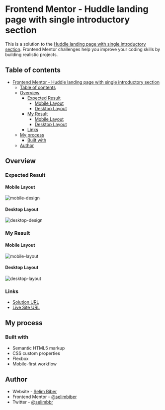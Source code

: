 # Frontend Mentor - Huddle landing page with single introductory section

This is a solution to the [Huddle landing page with single introductory section](https://www.frontendmentor.io/challenges/huddle-landing-page-with-a-single-introductory-section-B_2Wvxgi0). Frontend Mentor challenges help you improve your coding skills by building realistic projects.

## Table of contents

- [Frontend Mentor - Huddle landing page with single introductory section](#frontend-mentor---huddle-landing-page-with-single-introductory-section)
  - [Table of contents](#table-of-contents)
  - [Overview](#overview)
    - [Expected Result](#expected-result)
      - [Mobile Layout](#mobile-layout)
      - [Desktop Layout](#desktop-layout)
    - [My Result](#my-result)
      - [Mobile Layout](#mobile-layout-1)
      - [Desktop Layout](#desktop-layout-1)
    - [Links](#links)
  - [My process](#my-process)
    - [Built with](#built-with)
  - [Author](#author)

## Overview

### Expected Result

#### Mobile Layout

![mobile-design](https://github.com/selimbiber/30Day30Project-HTML5-CSS3-Challenges/assets/117529414/5667903e-e1df-4dcd-b2b2-7d9fe09b1051)

#### Desktop Layout

![desktop-design](https://github.com/selimbiber/30Day30Project-HTML5-CSS3-Challenges/assets/117529414/0ebe5cf9-0dfe-4129-8746-052fb1116aca)

### My Result

#### Mobile Layout

![mobile-layout](https://github.com/selimbiber/30Day30Project-HTML5-CSS3-Challenges/assets/117529414/aa4e7dbd-5c23-4613-a8c4-641c950aad0b)

#### Desktop Layout

![desktop-layout](https://github.com/selimbiber/30Day30Project-HTML5-CSS3-Challenges/assets/117529414/a649a8ac-ba31-44f9-afe5-54214d4da722)

### Links

- [Solution URL](https://www.frontendmentor.io/solutions/responsive-huddle-landing-page-aub1789nSE)
- [Live Site URL](https://selimbiber.github.io/Vanilla-CSS-Challenges/Day25-huddle-landing-page/)

## My process

### Built with

- Semantic HTML5 markup
- CSS custom properties
- Flexbox
- Mobile-first workflow

## Author

- Website - [Selim Biber](https://www.selimbiber.dev)
- Frontend Mentor - [@selimbiber](https://www.frontendmentor.io/profile/selimbiber)
- Twitter - [@selimbbr](https://www.twitter.com/selimbbr)
